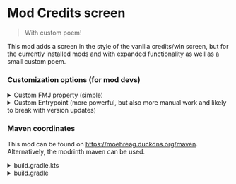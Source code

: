# Mod Credits screen

> With custom poem!
 
This mod adds a screen in the style of the vanilla credits/win screen, but for the
currently installed mods and with expanded functionality as well as a small custom poem.


### Customization options (for mod devs)

<details>
<summary>Custom FMJ property (simple)</summary>

Example:
```json5
{
  /*...*/
  "custom": {
    "moehreag-modcredits:description": "Your custom text!"
  }
}
```
**Note:** This property does not support localization.


Example (using translation keys):
```json5
{
  /*...*/
  "custom": {
    "moehreag-modcredits:description-keys": "modid.modcredits.description"
  }
}
```

**Note:** For both options, the line length is limited to a width of 256 and will be wrapped.
</details>

<details>
<summary>Custom Entrypoint (more powerful, but also more manual work and likely to break with version updates)</summary>

```json5
{
  /*...*/
  entrypoints: {
    "moehreag-modcredits": [
      "com.example.modid.modcredits.ModCreditsImpl"
    ]
  },
  /*...*/
}
```

```java
package com.example.modid.modcredits;

import io.github.moehreag.modcredits.ModCreditsApi;
import io.github.moehreag.modcredits.entries.Entry;

import net.fabricmc.loader.api.ModContainer;

public class ModCreditsImpl implements ModCreditsApi { 
	
	@Override 
	public Entry createEntry(ModContainer self, boolean rightText) {
		/* Your code! */
	}
}
```

</details>

### Maven coordinates

This mod can be found on https://moehreag.duckdns.org/maven. Alternatively, the modrinth maven can be used.

<details>
<summary>
build.gradle.kts
</summary>

```kotlin

repositories {
    maven("https://moehreag.duckdns.org/maven/releases")
}

dependencies {
    
    modImplementation("io.github.moehreag:modcredits:$VERSION")
}


```
</details>

<details>
<summary>
build.gradle
</summary>

```groovy

repositories {
    maven { url = "https://moehreag.duckdns.org/maven/releases" }
}

dependencies {
    
    modImplementation("io.github.moehreag:modcredits:$VERSION")
}


```
</details>